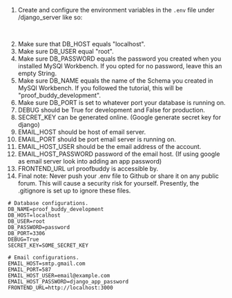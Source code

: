 1. Create and configure the environment variables in the `.env` file under /django_server like so:

<br>

2. Make sure that DB_HOST equals "localhost".
3. Make sure DB_USER equal "root".
4. Make sure DB_PASSWORD equals the password you created when you installed MySQl Workbench. If you opted for no password, leave this an empty String.
5. Make sure DB_NAME equals the name of the Schema you created in MySQl Workbench. If you followed the tutorial, this will be "proof_buddy_development".
6. Make sure DB_PORT is set to whatever port your database is running on.
7. DEBUG should be True for development and False for production.
8. SECRET_KEY can be generated online. (Google generate secret key for django)
9. EMAIL_HOST should be host of email server.
10. EMAIL_PORT should be port email server is running on.
11. EMAIL_HOST_USER should be the email address of the account.
12. EMAIL_HOST_PASSWORD password of the email host. (If using google as email server look into adding an app password)
13. FRONTEND_URL url proofbuddy is accessible by.
13. Final note: Never push your .env file to Github or share it on any public forum. This will cause a security risk for yourself. Presently, the .gitignore is set up to ignore these files.

```
# Database configurations.
DB_NAME=proof_buddy_development
DB_HOST=localhost
DB_USER=root
DB_PASSWORD=password
DB_PORT=3306
DEBUG=True
SECRET_KEY=SOME_SECRET_KEY

# Email configurations.
EMAIL_HOST=smtp.gmail.com
EMAIL_PORT=587
EMAIL_HOST_USER=email@example.com
EMAIL_HOST_PASSWORD=django_app_password
FRONTEND_URL=http://localhost:3000

```
